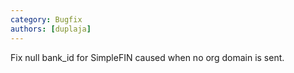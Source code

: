 ```yaml
---
category: Bugfix
authors: [duplaja]
---
```


Fix null bank_id for SimpleFIN caused when no org domain is sent.
